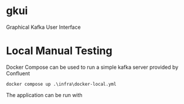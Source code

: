 # gkui
Graphical Kafka User Interface 


# Local Manual Testing
Docker Compose can be used to run a simple kafka server provided by Confluent

```
docker compose up .\infra\docker-local.yml
```

The application can be run with 

```
